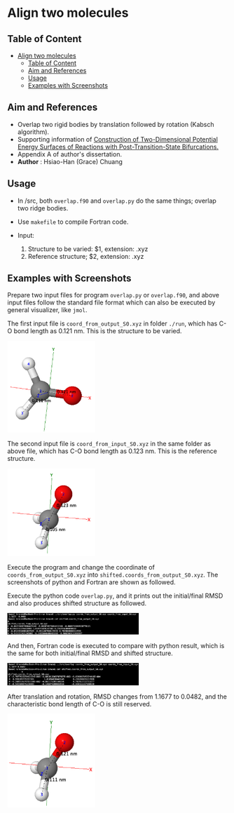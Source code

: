 # Align two molecules 

## Table of Content
- [Align two molecules](#align-two-molecules)
  - [Table of Content](#table-of-content)
  - [Aim and References](#aim-and-references)
  - [Usage](#usage)
  - [Examples with Screenshots](#examples-with-screenshots)

## Aim and References
* Overlap two rigid bodies by translation followed by rotation (Kabsch algorithm). 
* Supporting information of [Construction of Two-Dimensional Potential Energy Surfaces of Reactions with Post-Transition-State Bifurcations.][1]
* Appendix A of author's dissertation.
* **Author** : Hsiao-Han (Grace) Chuang

[1]: https://pubs.acs.org/doi/10.1021/acs.jctc.0c00172

## Usage

- In /src, both `overlap.f90` and `overlap.py` do the same things; overlap two ridge bodies. 
- Use `makefile` to compile Fortran code.

- Input: 
    1. Structure to be varied: $1, extension: .xyz
    2. Reference structure; $2, extension: .xyz

## Examples with Screenshots 

Prepare two input files for program `overlap.py` or `overlap.f90`, and above input files follow the standard file format which can also be executed by general visualizer, like `jmol`. 

The first input file is `coord_from_output_S0.xyz` in folder `./run`, which has C-O bond length as 0.121 nm. This is the structure to be varied.
<div style='float: center'>
        <img style='width: 200px' src="./aux/output_S0.png"></img>
</div>

The second input file is `coord_from_input_S0.xyz` in the same folder as above file, which has C-O bond length as 0.123 nm. This is the reference structure.
<div style='float: center'>
    <img style='width: 200px' src="./aux/input_S0.png"></img>
</div> 

Execute the program and change the coordinate of `coords_from_output_S0.xyz` into `shifted.coords_from_output_S0.xyz`. The screenshots of python and Fortran are shown as followed. 

Execute the python code `overlap.py`, and it prints out the initial/final RMSD and also produces shifted structure as followed. 
<div style='float: center'>
        <img style='width: 300px' src="./aux/screenshot_python.png"></img>
</div> 

And then, Fortran code is executed to compare with python result, which is the same for both initial/final RMSD and shifted structure. 
<div style='float: center'>
        <img style='width: 300px' src="./aux/screenshot_fortran.png"></img>
</div> 

After translation and rotation, RMSD changes from 1.1677 to 0.0482, and the characteristic bond length of C-O is still reserved. 
<div style='float: center'>
        <img style='width: 200px' src="./aux/shifted_input_S0.png"></img>
</div> 